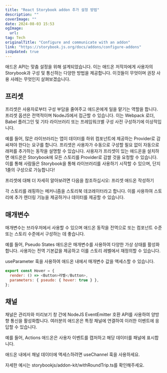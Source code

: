 ```yaml
---
title: "React Storybook addon 추가 설정 방법"
description: ""
coverImage: ""
date: 2024-08-03 15:53
ogImage: 
  url: 
tag: Tech
originalTitle: "Configure and communicate with an addon"
link: "https://storybook.js.org/docs/addons/configure-addons"
isUpdated: true
---
```







애드온 API는 맞춤 설정을 위해 설계되었습니다. 이는 애드온 저작자에게 사용자의 Storybook과 구성 및 통신하는 다양한 방법을 제공합니다. 이것들이 무엇이며 권장 사용 사례는 무엇인지 살펴보겠습니다.

## 프리셋

프리셋은 사용자로부터 구성 부담을 줄여주고 애드온에게 일을 맡기는 역할을 합니다. 프리셋 옵션은 전역적이며 NodeJS에서 접근할 수 있습니다. 이는 Webpack 로더, Babel 플러그인 및 기타 라이브러리 또는 프레임워크별 구성 사전 구성하기에 이상적입니다.

예를 들어, 많은 라이브러리는 앱이 데이터를 하위 컴포넌트에 제공하는 Provider로 감싸져야 한다는 요구를 합니다. 프리셋은 사용자가 수동으로 구성할 필요 없이 자동으로 래퍼를 추가하는 동작을 설명할 수 있습니다. 사용자가 프리셋이 있는 애드온을 설치하면 애드온은 Storybook에 모든 스토리를 Provider로 감쌀 것을 요청할 수 있습니다. 이를 통해 사람들은 Storybook을 통해 라이브러리를 사용하기 시작할 수 있으며, 단지 1줄의 구성으로 가능합니다!



프리셋에 대해 더 자세히 알아보려면 다음을 참조하십시오: 프리셋 애드온 작성하기 

각 스토리를 래핑하는 메커니즘을 스토리북 데코레이터라고 합니다. 이를 사용하여 스토리에 추가 렌더링 기능을 제공하거나 데이터를 제공할 수 있습니다. 

## 매개변수

매개변수는 브라우저에서 사용할 수 있으며 애드온 동작을 전역으로 또는 컴포넌트 수준 또는 스토리 수준에서 구성하는 데 좋습니다.



예를 들어, Pseudo States 애드온은 매개변수를 사용하여 다양한 가상 상태를 활성화합니다. 사용자는 전역 기본값을 제공하고 이를 스토리 레벨에서 재정의할 수 있습니다.

useParameter 훅을 사용하여 애드온 내에서 매개변수 값을 액세스할 수 있습니다.

```js
export const Hover = {
  render: () => <Button>라벨</Button>,
  parameters: { pseudo: { hover: true } },
};
```

## 채널



채널은 관리자와 미리보기 창 간에 NodeJS EventEmitter 호환 API를 사용하여 양방향 통신을 활성화합니다. 여러분의 애드온은 특정 채널에 연결하여 이러한 이벤트에 응답할 수 있습니다.

예를 들어, Actions 애드온은 사용자 이벤트를 캡처하고 해당 데이터를 패널에 표시합니다.

애드온 내에서 채널 데이터에 액세스하려면 useChannel 훅을 사용하세요.

자세한 예시는 storybookjs/addon-kit/withRoundTrip.ts를 확인해주세요.